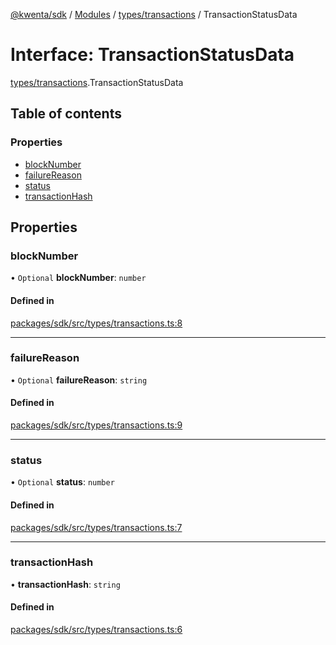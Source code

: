 [@kwenta/sdk](../README.md) / [Modules](../modules.md) / [types/transactions](../modules/types_transactions.md) / TransactionStatusData

# Interface: TransactionStatusData

[types/transactions](../modules/types_transactions.md).TransactionStatusData

## Table of contents

### Properties

- [blockNumber](types_transactions.TransactionStatusData.md#blocknumber)
- [failureReason](types_transactions.TransactionStatusData.md#failurereason)
- [status](types_transactions.TransactionStatusData.md#status)
- [transactionHash](types_transactions.TransactionStatusData.md#transactionhash)

## Properties

### blockNumber

• `Optional` **blockNumber**: `number`

#### Defined in

[packages/sdk/src/types/transactions.ts:8](https://github.com/Kwenta/kwenta/blob/84039a5ef/packages/sdk/src/types/transactions.ts#L8)

___

### failureReason

• `Optional` **failureReason**: `string`

#### Defined in

[packages/sdk/src/types/transactions.ts:9](https://github.com/Kwenta/kwenta/blob/84039a5ef/packages/sdk/src/types/transactions.ts#L9)

___

### status

• `Optional` **status**: `number`

#### Defined in

[packages/sdk/src/types/transactions.ts:7](https://github.com/Kwenta/kwenta/blob/84039a5ef/packages/sdk/src/types/transactions.ts#L7)

___

### transactionHash

• **transactionHash**: `string`

#### Defined in

[packages/sdk/src/types/transactions.ts:6](https://github.com/Kwenta/kwenta/blob/84039a5ef/packages/sdk/src/types/transactions.ts#L6)
